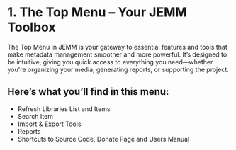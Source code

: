 # 1. The Top Menu – Your JEMM Toolbox ##

The Top Menu in JEMM is your gateway to essential features and tools that make metadata management smoother and more powerful. It’s designed to be intuitive, giving you quick access to everything you need—whether you're organizing your media, generating reports, or supporting the project.

## Here’s what you’ll find in this menu: ##
- Refresh Libraries List and Items
- Search Item
- Import & Export Tools
- Reports
- Shortcuts to Source Code, Donate Page and Users Manual
